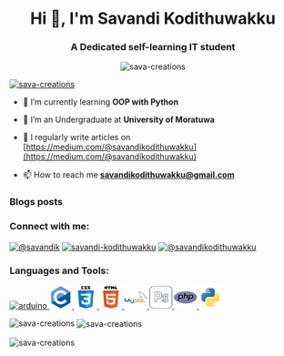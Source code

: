 <h1 align="center">Hi 👋, I'm Savandi Kodithuwakku</h1>
<h3 align="center">A Dedicated self-learning IT student</h3>

<p align="center"> <img src="https://komarev.com/ghpvc/?username=sava-creations&label=Profile%20views&color=0e75b6&style=flat" alt="sava-creations" /> </p>

<p align="left"> <a href="https://github.com/ryo-ma/github-profile-trophy"><img src="https://github-profile-trophy.vercel.app/?username=sava-creations" alt="sava-creations" /></a> </p>

- 🌱 I’m currently learning **OOP with Python**

- 🤝 I’m an Undergraduate at **University of Moratuwa**

- 📝 I regularly write articles on [https://medium.com/@savandikodithuwakku](https://medium.com/@savandikodithuwakku)

- 📫 How to reach me **savandikodithuwakku@gmail.com**

### Blogs posts
<!-- BLOG-POST-LIST:START -->
<!-- BLOG-POST-LIST:END -->

<h3 align="left">Connect with me:</h3>
<p align="left">
<a href="https://twitter.com/@SavandiK" target="blank"><img align="center" src="https://raw.githubusercontent.com/rahuldkjain/github-profile-readme-generator/master/src/images/icons/Social/twitter.svg" alt="@savandik" height="30" width="40" /></a>
<a href="https://linkedin.com/in/savandi-kodithuwakku" target="blank"><img align="center" src="https://raw.githubusercontent.com/rahuldkjain/github-profile-readme-generator/master/src/images/icons/Social/linked-in-alt.svg" alt="savandi-kodithuwakku" height="30" width="40" /></a>
<a href="https://medium.com/@savandikodithuwakku" target="blank"><img align="center" src="https://raw.githubusercontent.com/rahuldkjain/github-profile-readme-generator/master/src/images/icons/Social/medium.svg" alt="@savandikodithuwakku" height="30" width="40" /></a>
</p>

<h3 align="left">Languages and Tools:</h3>
<p align="left"> <a href="https://www.arduino.cc/" target="_blank" rel="noreferrer"> <img src="https://cdn.worldvectorlogo.com/logos/arduino-1.svg" alt="arduino" width="40" height="40"/> </a> <a href="https://www.cprogramming.com/" target="_blank" rel="noreferrer"> <img src="https://raw.githubusercontent.com/devicons/devicon/master/icons/c/c-original.svg" alt="c" width="40" height="40"/> </a> <a href="https://www.w3schools.com/css/" target="_blank" rel="noreferrer"> <img src="https://raw.githubusercontent.com/devicons/devicon/master/icons/css3/css3-original-wordmark.svg" alt="css3" width="40" height="40"/> </a> <a href="https://www.w3.org/html/" target="_blank" rel="noreferrer"> <img src="https://raw.githubusercontent.com/devicons/devicon/master/icons/html5/html5-original-wordmark.svg" alt="html5" width="40" height="40"/> </a> <a href="https://www.mysql.com/" target="_blank" rel="noreferrer"> <img src="https://raw.githubusercontent.com/devicons/devicon/master/icons/mysql/mysql-original-wordmark.svg" alt="mysql" width="40" height="40"/> </a> <a href="https://www.photoshop.com/en" target="_blank" rel="noreferrer"> <img src="https://raw.githubusercontent.com/devicons/devicon/master/icons/photoshop/photoshop-line.svg" alt="photoshop" width="40" height="40"/> </a> <a href="https://www.php.net" target="_blank" rel="noreferrer"> <img src="https://raw.githubusercontent.com/devicons/devicon/master/icons/php/php-original.svg" alt="php" width="40" height="40"/> </a> <a href="https://www.python.org" target="_blank" rel="noreferrer"> <img src="https://raw.githubusercontent.com/devicons/devicon/master/icons/python/python-original.svg" alt="python" width="40" height="40"/> </a> </p>

<p><img align="left" src="https://github-readme-stats.vercel.app/api/top-langs?username=sava-creations&show_icons=true&locale=en&layout=compact" alt="sava-creations" /></p>

<p>&nbsp;<img align="center" src="https://github-readme-stats.vercel.app/api?username=sava-creations&show_icons=true&locale=en" alt="sava-creations" /></p>

<p><img align="center" src="https://github-readme-streak-stats.herokuapp.com/?user=sava-creations&" alt="sava-creations" /></p>



